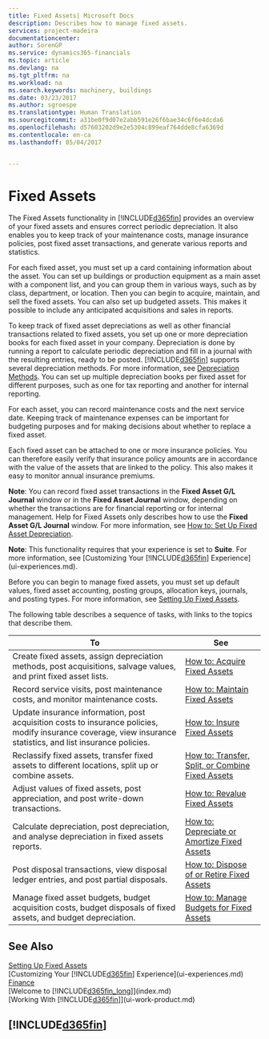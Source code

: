 ```yaml
---
title: Fixed Assets| Microsoft Docs
description: Describes how to manage fixed assets.
services: project-madeira
documentationcenter: 
author: SorenGP
ms.service: dynamics365-financials
ms.topic: article
ms.devlang: na
ms.tgt_pltfrm: na
ms.workload: na
ms.search.keywords: machinery, buildings
ms.date: 03/23/2017
ms.author: sgroespe
ms.translationtype: Human Translation
ms.sourcegitcommit: a31be0f9d07e2abb591e26f6bae34c6f6e4dcda6
ms.openlocfilehash: d57603202d9e2e5304c899eaf764dde8cfa6369d
ms.contentlocale: en-ca
ms.lasthandoff: 05/04/2017


---
```

# <a name="fixed-assets"></a>Fixed Assets
The Fixed Assets functionality in [!INCLUDE[d365fin](includes/d365fin_md.md)] provides an overview of your fixed assets and ensures correct periodic depreciation. It also enables you to keep track of your maintenance costs, manage insurance policies, post fixed asset transactions, and generate various reports and statistics.

For each fixed asset, you must set up a card containing information about the asset. You can set up buildings or production equipment as a main asset with a component list, and you can group them in various ways, such as by class, department, or location. Then you can begin to acquire, maintain, and sell the fixed assets. You can also set up budgeted assets. This makes it possible to include any anticipated acquisitions and sales in reports.

To keep track of fixed asset depreciations as well as other financial transactions related to fixed assets, you set up one or more depreciation books for each fixed asset in your company. Depreciation is done by running a report to calculate periodic depreciation and fill in a journal with the resulting entries, ready to be posted. [!INCLUDE[d365fin](includes/d365fin_md.md)] supports several depreciation methods. For more information, see [Depreciation Methods](fa-depreciation-methods.md). You can set up multiple depreciation books per fixed asset for different purposes, such as one for tax reporting and another for internal reporting.

For each asset, you can record maintenance costs and the next service date. Keeping track of maintenance expenses can be important for budgeting purposes and for making decisions about whether to replace a fixed asset.

Each fixed asset can be attached to one or more insurance policies. You can therefore easily verify that insurance policy amounts are in accordance with the value of the assets that are linked to the policy. This also makes it easy to monitor annual insurance premiums.

**Note**: You can record fixed asset transactions in the **Fixed Asset G/L Journal** window or in the **Fixed Asset Journal** window, depending on whether the transactions are for financial reporting or for internal management. Help for Fixed Assets only describes how to use the **Fixed Asset G/L Journal** window. For more information, see [How to: Set Up Fixed Asset Depreciation](fa-how-setup-depreciation.md).

**Note**: This functionality requires that your experience is set to **Suite**. For more information, see [Customizing Your [!INCLUDE[d365fin](includes/d365fin_md.md)] Experience](ui-experiences.md).

Before you can begin to manage fixed assets, you must set up default values, fixed asset accounting, posting groups, allocation keys, journals, and posting types. For more information, see [Setting Up Fixed Assets](fa-setup.md).

The following table describes a sequence of tasks, with links to the topics that describe them.

| To | See |
| --- | --- |
| Create fixed assets, assign depreciation methods, post acquisitions, salvage values, and print fixed asset lists. |[How to: Acquire Fixed Assets](fa-how-acquire.md) |
| Record service visits, post maintenance costs, and monitor maintenance costs. |[How to: Maintain Fixed Assets](fa-how-maintain.md) |
| Update insurance information, post acquisition costs to insurance policies, modify insurance coverage, view insurance statistics, and list insurance policies. |[How to: Insure Fixed Assets](fa-how-insure.md) |
| Reclassify fixed assets, transfer fixed assets to different locations, split up or combine assets. |[How to: Transfer, Split, or Combine Fixed Assets](fa-how-trans-split-combine.md) |
| Adjust values of fixed assets, post appreciation, and post write-down transactions. |[How to: Revalue Fixed Assets](fa-how-revalue.md) |
| Calculate depreciation, post depreciation, and analyse depreciation in fixed assets reports. |[How to: Depreciate or Amortize Fixed Assets](fa-how-depreciate-amortize.md) |
| Post disposal transactions, view disposal ledger entries, and post partial disposals. |[How to: Dispose of or Retire Fixed Assets](fa-how-dispose-retire.md) |
| Manage fixed asset budgets, budget acquisition costs, budget disposals of fixed assets, and budget depreciation. |[How to: Manage Budgets for Fixed Assets](fa-how-manage-budgets.md) |

## <a name="see-also"></a>See Also
[Setting Up Fixed Assets](fa-setup.md)  
[Customizing Your [!INCLUDE[d365fin](includes/d365fin_md.md)] Experience](ui-experiences.md)  
[Finance](finance.md)  
[Welcome to [!INCLUDE[d365fin_long](includes/d365fin_long_md.md)]](index.md)  
[Working With [!INCLUDE[d365fin](includes/d365fin_md.md)]](ui-work-product.md)

## [!INCLUDE[d365fin](includes/free_trial_md.md)]
